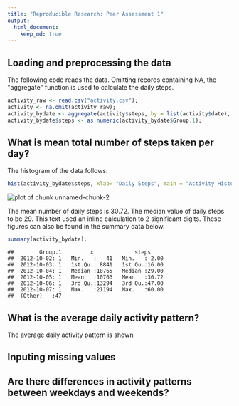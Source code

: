 ```yaml
---
title: "Reproducible Research: Peer Assessment 1"
output: 
  html_document:
    keep_md: true
---
```


## Loading and preprocessing the data

The following code reads the data.  Omitting records containing NA, the "aggregate" function is used to calculate the daily steps.


```r
activity_raw <- read.csv("activity.csv");
activity <- na.omit(activity_raw);
activity_bydate <- aggregate(activity$steps, by = list(activity$date), sum);
activity_bydate$steps <- as.numeric(activity_bydate$Group.1);
```


## What is mean total number of steps taken per day?
The histogram of the data follows:


```r
hist(activity_bydate$steps, xlab= "Daily Steps", main = "Activity Histogram");
```

![plot of chunk unnamed-chunk-2](figure/unnamed-chunk-2-1.png) 

The mean number of daily steps is 30.72.
The median value of daily steps to be 29.  This text used an inline calculation to 2 significant digits. These figures can also be found in the summary data below.



```r
summary(activity_bydate);
```

```
##        Group.1         x             steps      
##  2012-10-02: 1   Min.   :   41   Min.   : 2.00  
##  2012-10-03: 1   1st Qu.: 8841   1st Qu.:16.00  
##  2012-10-04: 1   Median :10765   Median :29.00  
##  2012-10-05: 1   Mean   :10766   Mean   :30.72  
##  2012-10-06: 1   3rd Qu.:13294   3rd Qu.:47.00  
##  2012-10-07: 1   Max.   :21194   Max.   :60.00  
##  (Other)   :47
```


## What is the average daily activity pattern?

The average daily activity pattern is shown 



## Inputing missing values



## Are there differences in activity patterns between weekdays and weekends?
